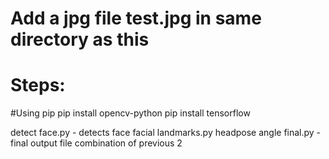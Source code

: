 # Add a jpg file test.jpg in same directory as this

# Steps:

#Using pip
pip install opencv-python
pip install tensorflow

detect face.py - detects face
facial landmarks.py
headpose angle final.py - final output file combination of previous 2
